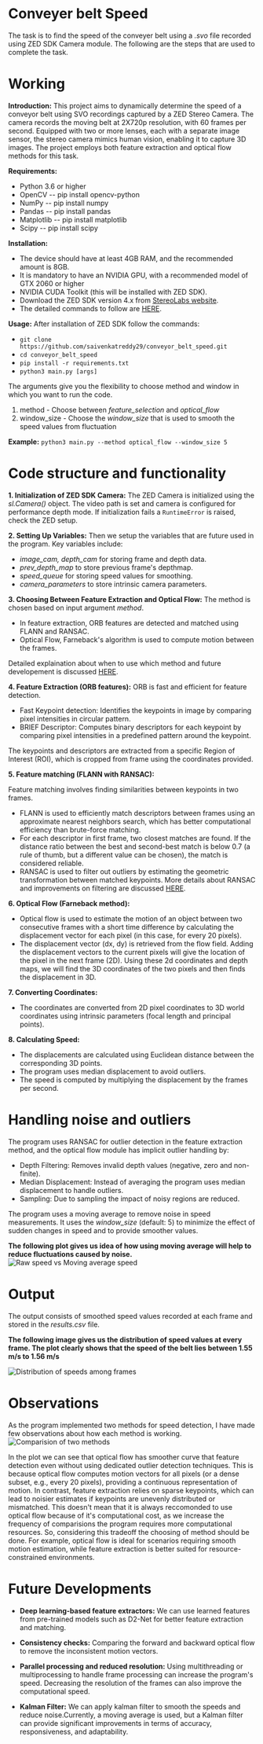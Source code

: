 # Conveyer belt Speed

The task is to find the speed of the conveyer belt using a _.svo_ file recorded using ZED SDK Camera module. The following are the steps that are used to complete the task.
# Working

**Introduction:** 
This project aims to dynamically determine the speed of a conveyor belt using SVO recordings captured by a ZED Stereo Camera. The camera records the moving belt at 2X720p resolution, with 60 frames per second. Equipped with two or more lenses, each with a separate image sensor, the stereo camera mimics human vision, enabling it to capture 3D images. The project employs both feature extraction and optical flow methods for this task.

**Requirements:**
* Python 3.6 or higher
* OpenCV -- pip install opencv-python
* NumPy -- pip install numpy
* Pandas -- pip install pandas
* Matplotlib -- pip install matplotlib
* Scipy -- pip install scipy

**Installation:**
* The device should have at least 4GB RAM, and the recommended amount is 8GB.
* It is mandatory to have an NVIDIA GPU, with a recommended model of GTX 2060 or higher
* NVIDIA CUDA Toolkit (this will be installed with ZED SDK).
* Download the ZED SDK version 4.x from [StereoLabs website](https://www.stereolabs.com/developers).
* The detailed commands to follow are [HERE](./Descriptions/commands_to_install_ZED_SDK.md).

**Usage:**
After installation of ZED SDK follow the commands:
* `git clone https://github.com/saivenkatreddy29/conveyor_belt_speed.git`
* `cd conveyor_belt_speed`
* `pip install -r requirements.txt`
* `python3 main.py [args]`

The arguments give you the flexibility to choose method and window in which you want to run the code.
1) method - Choose between _feature_selection_ and _optical_flow_
2) window_size - Choose the _window_size_ that is used to smooth the speed values from fluctuation

**Example:** `python3 main.py --method optical_flow --window_size 5`

# Code structure and functionality

**1. Initialization of ZED SDK Camera:**
The ZED Camera is initialized using the _sl.Camera()_ object. The video path is set and camera is configured for 
performance depth mode. If initialization fails a `RuntimeError` is raised, check the ZED setup.

**2. Setting Up Variables:**
Then we setup the variables that are future used in the program. Key variables include:
* _image_cam,_ _depth_cam_ for storing frame and depth data.
* _prev_depth_map_ to store previous frame's depthmap.
* _speed_queue_ for storing speed values for smoothing.
* _camera_parameters_ to store intrinsic camera parameters.

**3. Choosing Between Feature Extraction and Optical Flow:**
The method is chosen based on input argument _method_. 
* In feature extraction, ORB features are detected and matched using FLANN and RANSAC. 
* Optical Flow, Farneback's algorithm is used to compute motion between the frames.

Detailed explaination about when to use which method and future developement is discussed [HERE](Descriptions/Choosing_method.md).

**4. Feature Extraction (ORB features):**
ORB is fast and efficient for feature detection.
* Fast Keypoint detection: Identifies the keypoints in image by comparing pixel intensities in circular pattern.
* BRIEF Descriptor: Computes binary descriptors for each keypoint by comparing pixel intensities in a predefined pattern around the keypoint.

The keypoints and descriptors are extracted from a specific Region of Interest (ROI), which is cropped from frame using the coordinates provided.

**5. Feature matching (FLANN with RANSAC):**

Feature matching involves finding similarities between keypoints in two frames. 

* FLANN is used to efficiently match descriptors between frames using an approximate nearest neighbors search, which has better computational efficiency than brute-force matching.
* For each descriptor in first frame, two closest matches are found. If the distance ratio between the best and second-best match is below 0.7 (a rule of thumb, but a different value can be chosen), the match is considered reliable.
* RANSAC is used to filter out outliers by estimating the geometric transformation between matched keypoints. More details about RANSAC and improvements on filtering are discussed [HERE]().


**6. Optical Flow (Farneback method):**
* Optical flow is used to estimate the motion of an object between two consecutive frames with a short time difference by calculating the displacement vector for each pixel (in this case, for every 20 pixels).
* The displacement vector (dx, dy) is retrieved from the flow field. Adding the displacement vectors to the current pixels will give the location of the pixel in the next frame (2D). Using these 2d coordinates and depth maps, we will find the 3D coordinates of the two pixels and then finds the displacement in 3D.

**7. Converting Coordinates:**

* The coordinates are converted from 2D pixel coordinates to 3D world coordinates using intrinsic parameters (focal length and principal points).

**8. Calculating Speed:**

* The displacements are calculated using Euclidean distance between the corresponding 3D points.
* The program uses median displacement to avoid outliers.
* The speed is computed by multiplying the displacement by the frames per second.

# Handling noise and outliers

The program uses RANSAC for outlier detection in the feature extraction method, and the optical flow module has implicit outlier handling by:
* Depth Filtering: Removes invalid depth values (negative, zero and non-finite).
* Median Displacement: Instead of averaging the program uses median displacement to handle outliers.
* Sampling: Due to sampling the impact of noisy regions are reduced.

The program uses a moving average to remove noise in speed measurements. It uses the _window_size_ (default: 5) to minimize the effect of sudden changes in speed and to provide smoother values.

**The following plot gives us idea of how using moving average will help to reduce fluctuations caused by noise.** 
![Raw speed vs Moving average speed](Plots/plot.png)

# Output
The output consists of smoothed speed values recorded at each frame and stored in the _results.csv_ file.

**The following image gives us the distribution of speed values at every frame. The plot clearly shows that the speed of the belt lies between 1.55 m/s to 1.56 m/s**

![Distribution of speeds among frames](Plots/plot_hist_annotated.png)

# Observations
As the program implemented two methods for speed detection, I have made few observations about how each method is working.
![Comparision of two methods](Plots/comparision_plot.png)

In the plot we can see that optical flow has smoother curve that feature detection even without using dedicated outlier detection techniques. This is because optical flow computes motion vectors for all pixels (or a dense subset, e.g., every 20 pixels), providing a continuous representation of motion. In contrast, feature extraction relies on sparse keypoints, which can lead to noisier estimates if keypoints are unevenly distributed or mismatched. This doesn't mean that it is always reccomonded to use optical flow because of it's computational cost, as we increase the frequency of comparisions the program requires more computational resources. So, considering this tradeoff the choosing of method should be done.
For example, optical flow is ideal for scenarios requiring smooth motion estimation, while feature extraction is better suited for resource-constrained environments.

# Future Developments

* **Deep learning-based feature extractors:** We can use learned features from pre-trained models such as D2-Net for better feature extraction and matching.

* **Consistency checks:** Comparing the forward and backward optical flow to remove the inconsistent motion vectors.

* **Parallel processing and reduced resolution:** Using multithreading or multiprocessing to handle frame processing can increase the program's speed. Decreasing the resolution of the frames can also improve the computational speed.

* **Kalman Filter:** We can apply kalman filter to smooth the speeds and reduce noise.Currently, a moving average is used, but a Kalman filter can provide significant improvements in terms of accuracy, responsiveness, and adaptability.
